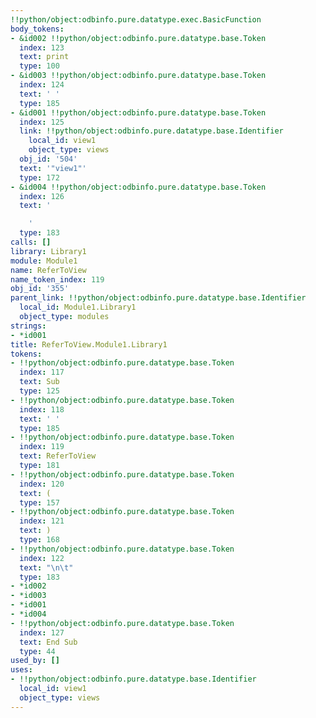 ```yaml
---
!!python/object:odbinfo.pure.datatype.exec.BasicFunction
body_tokens:
- &id002 !!python/object:odbinfo.pure.datatype.base.Token
  index: 123
  text: print
  type: 100
- &id003 !!python/object:odbinfo.pure.datatype.base.Token
  index: 124
  text: ' '
  type: 185
- &id001 !!python/object:odbinfo.pure.datatype.base.Token
  index: 125
  link: !!python/object:odbinfo.pure.datatype.base.Identifier
    local_id: view1
    object_type: views
  obj_id: '504'
  text: '"view1"'
  type: 172
- &id004 !!python/object:odbinfo.pure.datatype.base.Token
  index: 126
  text: '

    '
  type: 183
calls: []
library: Library1
module: Module1
name: ReferToView
name_token_index: 119
obj_id: '355'
parent_link: !!python/object:odbinfo.pure.datatype.base.Identifier
  local_id: Module1.Library1
  object_type: modules
strings:
- *id001
title: ReferToView.Module1.Library1
tokens:
- !!python/object:odbinfo.pure.datatype.base.Token
  index: 117
  text: Sub
  type: 125
- !!python/object:odbinfo.pure.datatype.base.Token
  index: 118
  text: ' '
  type: 185
- !!python/object:odbinfo.pure.datatype.base.Token
  index: 119
  text: ReferToView
  type: 181
- !!python/object:odbinfo.pure.datatype.base.Token
  index: 120
  text: (
  type: 157
- !!python/object:odbinfo.pure.datatype.base.Token
  index: 121
  text: )
  type: 168
- !!python/object:odbinfo.pure.datatype.base.Token
  index: 122
  text: "\n\t"
  type: 183
- *id002
- *id003
- *id001
- *id004
- !!python/object:odbinfo.pure.datatype.base.Token
  index: 127
  text: End Sub
  type: 44
used_by: []
uses:
- !!python/object:odbinfo.pure.datatype.base.Identifier
  local_id: view1
  object_type: views
---
```

